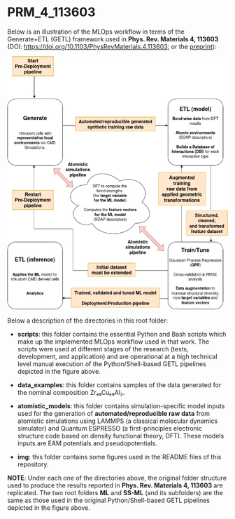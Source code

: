 # PRM_4_113603

Below is an illustration of the MLOps workflow in terms of the Generate+ETL (GETL) framework used in **Phys. Rev. Materials 4, 113603** (DOI: https://doi.org/10.1103/PhysRevMaterials.4.113603; or the [preprint](https://www.researchgate.net/publication/345634787_Chemical_bonding_in_metallic_glasses_from_machine_learning_and_crystal_orbital_Hamilton_population)):

![MLOPs workflow used in PRM_4_113603](img/PRM_4_113603_MLOps.drawio.png)

Below a description of the directories in this root folder:

- **scripts**: this folder contains the essential Python and Bash scripts which make up the implemented MLOps workflow used in that work. The scripts were used at different stages of the research (tests, development, and application) and are operational at a high technical level manual execution of the Python/Shell-based GETL pipelines depicted in the figure above.

- **data_examples**: this folder contains samples of the data generated for the nominal composition Zr₄₉Cu₄₉Al₂.

- **atomistic_models**: this folder contains simulation-specific model inputs used for the generation of **automated/reproducible raw data** from atomistic simulations using LAMMPS (a classical molecular dynamics simulator) and Quantum ESPRESSO (a first-principles electronic structure code based on density functional theory, DFT). These models inputs are EAM potentials and pseudopotentials.

- **img**: this folder contains some figures used in the README files of this repository.

**NOTE**: Under each one of the directories above, the original folder structure used to produce the results reported in **Phys. Rev. Materials 4, 113603** are replicated. The two root folders **ML** and **SS-ML** (and its subfolders) are the same as those used in the original Python/Shell-based GETL pipelines depicted in the figure above.
